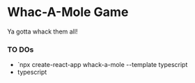 # Whac-A-Mole Game

Ya gotta whack them all!

### TO DOs

- `npx create-react-app whack-a-mole --template typescript
- typescript
